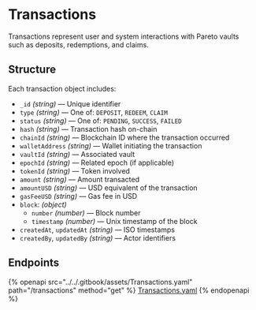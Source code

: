 # Transactions

Transactions represent user and system interactions with Pareto vaults such as deposits, redemptions, and claims.

## Structure

Each transaction object includes:

* `_id` _(string)_ — Unique identifier
* `type` _(string)_ — One of: `DEPOSIT`, `REDEEM`, `CLAIM`
* `status` _(string)_ — One of: `PENDING`, `SUCCESS`, `FAILED`
* `hash` _(string)_ — Transaction hash on-chain
* `chainId` _(string)_ — Blockchain ID where the transaction occurred
* `walletAddress` _(string)_ — Wallet initiating the transaction
* `vaultId` _(string)_ — Associated vault
* `epochId` _(string)_ — Related epoch (if applicable)
* `tokenId` _(string)_ — Token involved
* `amount` _(string)_ — Amount transacted
* `amountUSD` _(string)_ — USD equivalent of the transaction
* `gasFeeUSD` _(string)_ — Gas fee in USD
* `block`: _(object)_
  * `number` _(number)_ — Block number
  * `timestamp` _(number)_ — Unix timestamp of the block
* `createdAt`, `updatedAt` _(string)_ — ISO timestamps
* `createdBy`, `updatedBy` _(string)_ — Actor identifiers

## Endpoints

{% openapi src="../../.gitbook/assets/Transactions.yaml" path="/transactions" method="get" %}
[Transactions.yaml](../../.gitbook/assets/Transactions.yaml)
{% endopenapi %}
